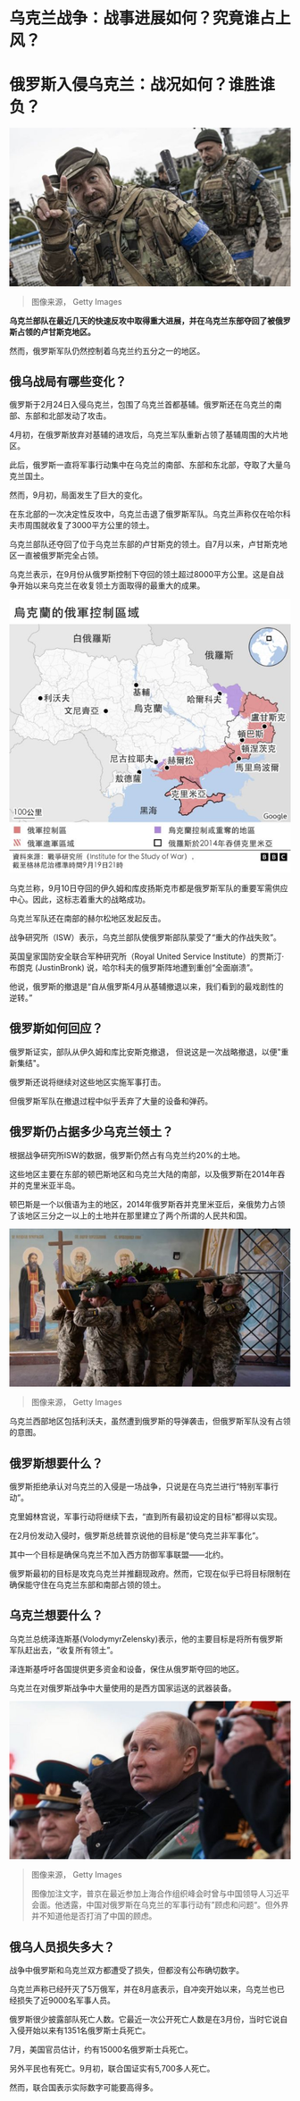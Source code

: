 # 乌克兰战争：战事进展如何？究竟谁占上风？

#  俄罗斯入侵乌克兰：战况如何？谁胜谁负？


![乌克兰士兵的胜利手势](_126737902_ukrainepromopic.png)

> 图像来源，  Getty Images

**乌克兰部队在最近几天的快速反攻中取得重大进展，并在乌克兰东部夺回了被俄罗斯占领的卢甘斯克地区。**

然而，俄罗斯军队仍然控制着乌克兰约五分之一的地区。

##  俄乌战局有哪些变化？

俄罗斯于2月24日入侵乌克兰，包围了乌克兰首都基辅。俄罗斯还在乌克兰的南部、东部和北部发动了攻击。

4月初，在俄罗斯放弃对基辅的进攻后，乌克兰军队重新占领了基辅周围的大片地区。

此后，俄罗斯一直将军事行动集中在乌克兰的南部、东部和东北部，夺取了大量乌克兰国土。

然而，9月初，局面发生了巨大的变化。

在东北部的一次决定性反攻中，乌克兰击退了俄罗斯军队。乌克兰声称仅在哈尔科夫市周围就收复了3000平方公里的领土。

乌克兰部队还夺回了位于乌克兰东部的卢甘斯克的领土。自7月以来，卢甘斯克地区一直被俄罗斯完全占领。

乌克兰表示，在9月份从俄罗斯控制下夺回的领土超过8000平方公里。这是自战争开始以来乌克兰在收复领土方面取得的最重大的成果。

![Map](_126797236_6af0e0c4-30a2-4f5c-a329-db9aa8ccd8c8.png)

乌克兰称，9月10日夺回的伊久姆和库皮扬斯克市都是俄罗斯军队的重要军需供应中心。因此，这标志着重大的战略成功。

乌克兰军队还在南部的赫尔松地区发起反击。

战争研究所（ISW）表示，乌克兰部队使俄罗斯部队蒙受了“重大的作战失败”。

英国皇家国防安全联合军种研究所（Royal United Service Institute）的贾斯汀·布朗克 (JustinBronk) 说，哈尔科夫的俄罗斯阵地遭到重创“全面崩溃”。

他说，俄罗斯的撤退是“自从俄罗斯4月从基辅撤退以来，我们看到的最戏剧性的逆转。”

##  俄罗斯如何回应？

俄罗斯证实，部队从伊久姆和库比安斯克撤退， 但说这是一次战略撤退，以便"重新集结"。

俄罗斯还说将继续对这些地区实施军事打击。

但俄罗斯军队在撤退过程中似乎丢弃了大量的设备和弹药。

##  俄罗斯仍占据多少乌克兰领土？

根据战争研究所ISW的数据，俄罗斯仍然占有乌克兰约20%的土地。

这些地区主要在东部的顿巴斯地区和乌克兰大陆的南部，以及俄罗斯在2014年吞并的克里米亚半岛。

顿巴斯是一个以俄语为主的地区，2014年俄罗斯吞并克里米亚后，亲俄势力占领了该地区三分之一以上的土地并在那里建立了两个所谓的人民共和国。

![乌克兰军人葬礼](_126721308_gettyimages-1243046138.jpg)

> 图像来源，  Getty Images

乌克兰西部地区包括利沃夫，虽然遭到俄罗斯的导弹袭击，但俄罗斯军队没有占领的意图。

##  俄罗斯想要什么？

俄罗斯拒绝承认对乌克兰的入侵是一场战争，只说是在乌克兰进行“特别军事行动”。

克里姆林宫说，军事行动将继续下去，“直到所有最初设定的目标”都得以实现。

在2月份发动入侵时，俄罗斯总统普京说他的目标是“使乌克兰非军事化”。

其中一个目标是确保乌克兰不加入西方防御军事联盟——北约。

俄罗斯最初的目标是攻克乌克兰并推翻现政府。然而，它现在似乎已将目标限制在确保能守住在乌克兰东部和南部占领的领土。

##  乌克兰想要什么？

乌克兰总统泽连斯基(VolodymyrZelensky)表示，他的主要目标是将所有俄罗斯军队赶出去，“收复所有领土”。

泽连斯基呼吁各国提供更多资金和设备，保住从俄罗斯夺回的地区。

乌克兰在对俄罗斯战争中大量使用的是西方国家运送的武器装备。

![普京](_126713990_gettyimages-1240555487.jpg)

> 图像来源，  Getty Images
>
> 图像加注文字，普京在最近参加上海合作组织峰会时曾与中国领导人习近平会面。他透露，中国对俄罗斯在乌克兰的军事行动有”顾虑和问题“。但外界并不知道他是否打消了中国的顾虑。

##  俄乌人员损失多大？

战争中俄罗斯和乌克兰双方都遭受了损失，但都没有公布确切数字。

乌克兰声称已经歼灭了5万俄军，并在8月底表示，自冲突开始以来，乌克兰也已经损失了近9000名军事人员。

俄罗斯很少披露部队死亡人数。它最近一次公开死亡人数是在3月份，当时它说自入侵开始以来有1351名俄罗斯士兵死亡。

7月，美国官员估计，约有15000名俄罗斯士兵死亡。

另外平民也有死亡。9月初，联合国证实有5,700多人死亡。

然而，联合国表示实际数字可能要高得多。


